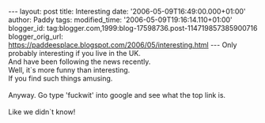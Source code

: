 \-\-- layout: post title: Interesting date:
\'2006-05-09T16:49:00.000+01:00\' author: Paddy tags: modified\_time:
\'2006-05-09T19:16:14.110+01:00\' blogger\_id:
tag:blogger.com,1999:blog-17598736.post-114719857385900716
blogger\_orig\_url:
https://paddeesplace.blogspot.com/2006/05/interesting.html \-\-- Only
probably interesting if you live in the UK.\
And have been following the news recently.\
Well, it\`s more funny than interesting.\
If you find such things amusing.\
\
Anyway. Go type \'fuckwit\' into google and see what the top link is.\
\
Like we didn\`t know!
